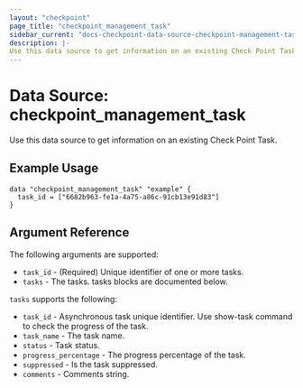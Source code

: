 ```yaml
---
layout: "checkpoint"
page_title: "checkpoint_management_task"
sidebar_current: "docs-checkpoint-data-source-checkpoint-management-task"
description: |-
Use this data source to get information on an existing Check Point Task.
---
```


# Data Source: checkpoint_management_task

Use this data source to get information on an existing Check Point Task.

## Example Usage


```hcl
data "checkpoint_management_task" "example" {
  task_id = ["6682b963-fe1a-4a75-a86c-91cb13e91d83"]
}
```

## Argument Reference

The following arguments are supported:

* `task_id` - (Required) Unique identifier of one or more tasks.
* `tasks` - The tasks. tasks blocks are documented below.

`tasks` supports the following:

* `task_id` - Asynchronous task unique identifier. Use show-task command to check the progress of the task.
* `task_name` - The task name.
* `status` - Task status.
* `progress_percentage` - The progress percentage of the task.
* `suppressed` - Is the task suppressed.
* `comments` - Comments string.